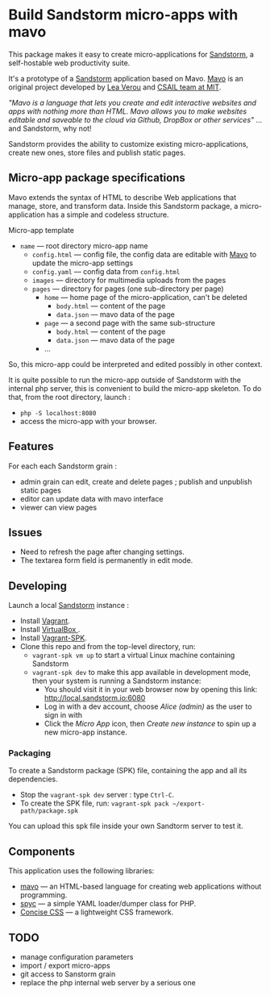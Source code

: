# Build Sandstorm micro-apps with mavo

This package makes it easy to create micro-applications for [Sandstorm](http://sandstorm.io), a self-hostable web productivity suite. 

It's a prototype of a [Sandstorm](http://sandstorm.io) application based on Mavo. [Mavo](http://mavo.io) is an original project developed by [Lea Verou](http://lea.verou.me) and [CSAIL team at MIT](https://www.csail.mit.edu).

_"Mavo is a language that lets you create and edit interactive websites and apps with nothing more than HTML. Mavo allows you to make websites editable and saveable to the cloud via Github, DropBox or other services"_ … and Sandstorm, why not!

Sandstorm provides the ability to customize existing micro-applications, create new ones, store files and publish static pages.

## Micro-app package specifications 

Mavo extends the syntax of HTML to describe Web applications that manage, store, and transform data. Inside this Sandstorm package, a micro-application has a simple and codeless structure. 

Micro-app template 

- `name` — root directory micro-app name
    - `config.html` — config file, the config data are editable with [Mavo](http://mavo.io) to update the micro-app settings
    - `config.yaml` — config data from `config.html`  
    - `images` — directory for multimedia uploads from the pages  
    - `pages` — directory for pages (one sub-directory per page) 
        - `home` — home page of the micro-application, can't be deleted 
            - `body.html` — content of the page    
            - `data.json` — mavo data of the page
        - `page` — a second page with the same sub-structure
            - `body.html` — content of the page    
            - `data.json` — mavo data of the page
        - ...

So, this micro-app could be interpreted and edited possibly in other context.

It is quite possible to run the micro-app outside of Sandstorm with the internal php server, this is convenient to build the micro-app skeleton. To do that, from the root directory, launch :

- `php -S localhost:8080`
- access the micro-app with your browser.

## Features

For each each Sandstorm grain :

- admin grain can edit, create and delete pages ; publish and unpublish static pages
- editor can update data with mavo interface
- viewer can view pages

## Issues

- Need to refresh the page after changing settings.
- The textarea form field is permanently in edit mode.

## Developing

Launch a local [Sandstorm](http://sandstorm.io) instance :

- Install [Vagrant](https://www.vagrantup.com/downloads.html).
- Install [VirtualBox ](https://www.virtualbox.org/wiki/Downloads).
- Install [Vagrant-SPK](https://github.com/sandstorm-io/vagrant-spk).
- Clone this repo and from the top-level directory, run:
    - `vagrant-spk vm up` to start a virtual Linux machine containing Sandstorm
    - `vagrant-spk dev` to make this app available in development mode, then your system is running a Sandstorm instance:
        - You should visit it in your web browser now by opening this link: http://local.sandstorm.io:6080
        - Log in with a dev account, choose *Alice (admin)* as the user to sign in with
        - Click the *Micro App* icon, then *Create new instance* to spin up a new micro-app instance.

### Packaging

To create a Sandstorm package (SPK) file, containing the app and all its dependencies. 

- Stop the `vagrant-spk dev` server : type `Ctrl-C`.
- To create the SPK file, run: `vagrant-spk pack ~/export-path/package.spk`

You can upload this spk file inside your own Sandtorm server to test it.

## Components 

This application uses the following libraries:

- [mavo](http://mavo.io/) — an HTML-based language for creating web applications without programming. 
- [spyc](https://github.com/mustangostang/spyc) — a simple YAML loader/dumper class for PHP.
- [Concise CSS](http://concisecss.com/) — a lightweight CSS framework.

## TODO

- manage configuration parameters
- import / export micro-apps 
- git access to Sanstorm grain
- replace the php internal web server by a serious one 
